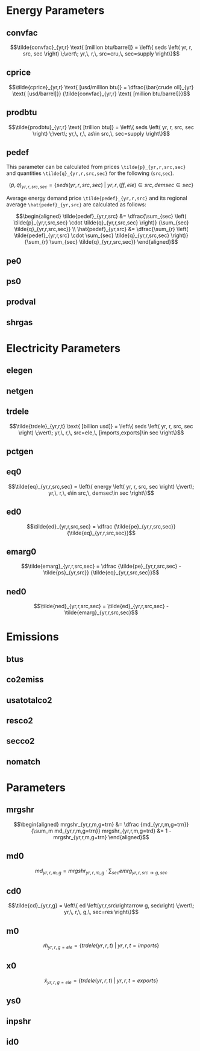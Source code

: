 # Energy Parameters

## convfac
```math
\tilde{convfac}_{yr,r} \text{ [million btu/barrel]}
= \left\{
    seds \left( yr, r, src, sec \right) \;\vert\; yr,\, r,\, src=cru,\, sec=supply
\right\}
```

## cprice

```math
\tilde{cprice}_{yr,r} \text{ [usd/million btu]}
=
\dfrac{\bar{crude oil}_{yr} \text{ [usd/barrel]}}
        {\tilde{convfac}_{yr,r} \text{ [million btu/barrel]}}
```

## prodbtu
```math
\tilde{prodbtu}_{yr,r} \text{ [trillion btu]}
= \left\{
    seds \left( yr, r, src, sec \right) \;\vert\; yr,\, r,\, as\in src,\, sec=supply
\right\}
```

## pedef

This parameter can be calculated from prices ``\tilde{p}_{yr,r,src,sec}`` and quantities 
``\tilde{q}_{yr,r,src,sec}`` for the following (``src``,``sec``).

```math
\left(\tilde{p}, \tilde{q}\right)_{yr,r,src,sec}
= \left\{
    seds \left( yr, r, src, sec \right) \;\vert\; yr,\, r,\, (ff,ele)\in src,\, demsec\in sec
\right\}
```

Average energy demand price ``\tilde{pedef}_{yr,r,src}`` and its regional average
``\hat{pedef}_{yr,src}`` are calculated as follows:

```math
\begin{aligned}
\tilde{pedef}_{yr,r,src}
&=
\dfrac{\sum_{sec} \left( \tilde{p}_{yr,r,src,sec} \cdot \tilde{q}_{yr,r,src,sec} \right)}
      {\sum_{sec} \tilde{q}_{yr,r,src,sec}}
\\
\hat{pedef}_{yr,src}
&=
\dfrac{\sum_{r} \left( \tilde{pedef}_{yr,r,src} \cdot \sum_{sec} \tilde{q}_{yr,r,src,sec} \right)}
      {\sum_{r} \sum_{sec} \tilde{q}_{yr,r,src,sec}}
\end{aligned}
```

## pe0

## ps0

## prodval

## shrgas



# Electricity Parameters

## elegen

## netgen

## trdele
```math
\tilde{trdele}_{yr,r,t} \text{ [billion usd]}
= \left\{
    seds \left( yr, r, src, sec \right) \;\vert\; yr,\, r,\, src=ele,\, [imports,exports]\in sec
\right\}
```

## pctgen

## eq0
```math
\tilde{eq}_{yr,r,src,sec}
= \left\{
    energy \left( yr, r, src, sec \right) \;\vert\; yr,\, r,\, e\in src,\, demsec\in sec
\right\}
```

## ed0
```math
\tilde{ed}_{yr,r,src,sec} = \dfrac
    {\tilde{pe}_{yr,r,src,sec}}
    {\tilde{eq}_{yr,r,src,sec}}
```

## emarg0
```math
\tilde{emarg}_{yr,r,src,sec} = \dfrac
    {\tilde{pe}_{yr,r,src,sec} - \tilde{ps}_{yr,src}}
    {\tilde{eq}_{yr,r,src,sec}}
```

## ned0
```math
\tilde{ned}_{yr,r,src,sec} = \tilde{ed}_{yr,r,src,sec} - \tilde{emarg}_{yr,r,src,sec}
```

# Emissions
## btus
## co2emiss
## usatotalco2
## resco2
## secco2
## nomatch

# Parameters


## mrgshr
```math
\begin{aligned}
mrgshr_{yr,r,m,g=trn} &= \dfrac
    {md_{yr,r,m,g=trn}}
    {\sum_m md_{yr,r,m,g=trn}}
mrgshr_{yr,r,m,g=trd} &= 1 - mrgshr_{yr,r,m,g=trn}
\end{aligned}
```

## md0
```math
md_{yr,r,m,g} = mrgshr_{yr,r,m,g} \cdot \sum_{sec} emrg_{yr,r,src\rightarrow g, sec}
```

## cd0
```math
\tilde{cd}_{yr,r,g}
= \left\{
    ed \left(yr,r,src\rightarrow g, sec\right) \;\vert\; yr,\, r,\, g,\, sec=res
\right\}
```

## m0
```math
\tilde{m}_{yr,r,g=ele}
= \left\{
    trdele \left(yr,r,t\right) \;\vert\; yr,\, r,\, t=imports
\right\}
```

## x0
```math
\tilde{x}_{yr,r,g=ele}
= \left\{
    trdele \left(yr,r,t\right) \;\vert\; yr,\, r,\, t=exports
\right\}
```

## ys0


## inpshr


## id0